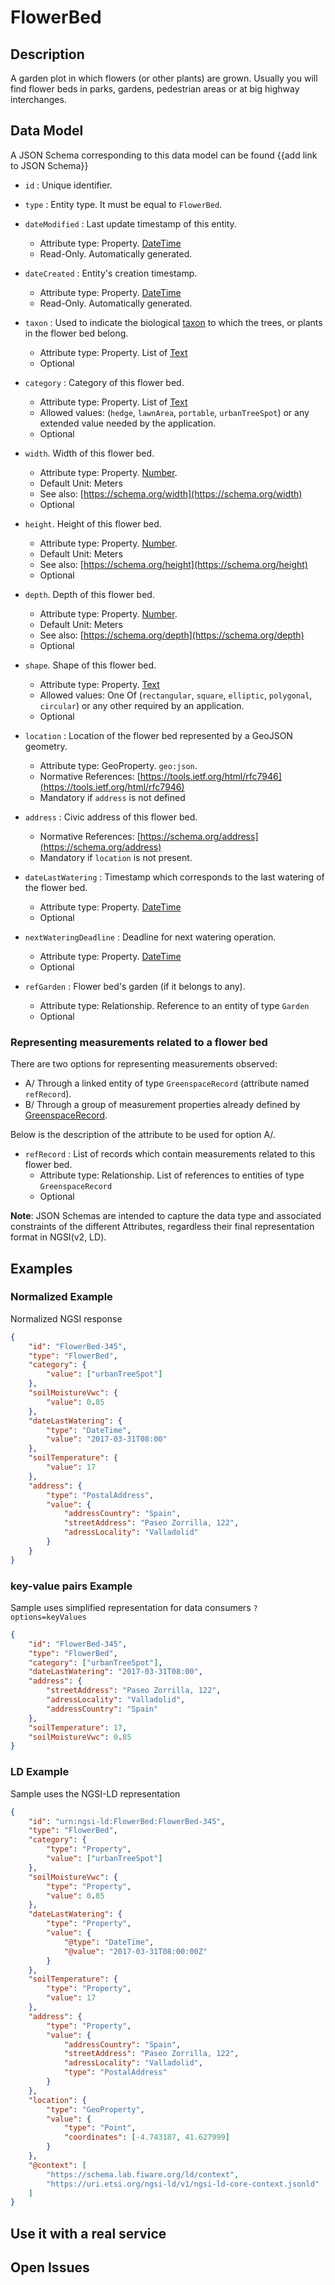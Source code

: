 # FlowerBed

## Description

A garden plot in which flowers (or other plants) are grown. Usually you will
find flower beds in parks, gardens, pedestrian areas or at big highway
interchanges.

## Data Model

A JSON Schema corresponding to this data model can be found
{{add link to JSON Schema}}

-   `id` : Unique identifier.

-   `type` : Entity type. It must be equal to `FlowerBed`.

-   `dateModified` : Last update timestamp of this entity.

    -   Attribute type: Property. [DateTime](https://schema.org/DateTime)
    -   Read-Only. Automatically generated.

-   `dateCreated` : Entity's creation timestamp.

    -   Attribute type: Property. [DateTime](https://schema.org/DateTime)
    -   Read-Only. Automatically generated.

-   `taxon` : Used to indicate the biological
    [taxon](http://en.wikipedia.org/wiki/en:taxon) to which the trees, or plants
    in the flower bed belong.
    -   Attribute type: Property. List of [Text](https://schema.org/Text)
    -   Optional
-   `category` : Category of this flower bed.
    -   Attribute type: Property. List of [Text](https://schema.org/Text)
    -   Allowed values: (`hedge`, `lawnArea`, `portable`, `urbanTreeSpot`) or
        any extended value needed by the application.
    -   Optional
-   `width`. Width of this flower bed.

    -   Attribute type: Property. [Number](https://schema.org/Number).
    -   Default Unit: Meters
    -   See also: [https://schema.org/width](https://schema.org/width)
    -   Optional

-   `height`. Height of this flower bed.

    -   Attribute type: Property. [Number](https://schema.org/Number).
    -   Default Unit: Meters
    -   See also: [https://schema.org/height](https://schema.org/height)
    -   Optional

-   `depth`. Depth of this flower bed.

    -   Attribute type: Property. [Number](https://schema.org/Number).
    -   Default Unit: Meters
    -   See also: [https://schema.org/depth](https://schema.org/depth)
    -   Optional

-   `shape`. Shape of this flower bed.

    -   Attribute type: Property. [Text](https://schema.org/Text)
    -   Allowed values: One Of (`rectangular`, `square`, `elliptic`,
        `polygonal`, `circular`) or any other required by an application.
    -   Optional

-   `location` : Location of the flower bed represented by a GeoJSON geometry.
    -   Attribute type: GeoProperty. `geo:json`.
    -   Normative References:
        [https://tools.ietf.org/html/rfc7946](https://tools.ietf.org/html/rfc7946)
    -   Mandatory if `address` is not defined
-   `address` : Civic address of this flower bed.

    -   Normative References:
        [https://schema.org/address](https://schema.org/address)
    -   Mandatory if `location` is not present.

-   `dateLastWatering` : Timestamp which corresponds to the last watering of the
    flower bed.

    -   Attribute type: Property. [DateTime](https://schema.org/DateTime)
    -   Optional

-   `nextWateringDeadline` : Deadline for next watering operation.
    -   Attribute type: Property. [DateTime](https://schema.org/DateTime)
    -   Optional
-   `refGarden` : Flower bed's garden (if it belongs to any).
    -   Attribute type: Relationship. Reference to an entity of type `Garden`
    -   Optional

### Representing measurements related to a flower bed

There are two options for representing measurements observed:

-   A/ Through a linked entity of type `GreenspaceRecord` (attribute named
    `refRecord`).
-   B/ Through a group of measurement properties already defined by
    [GreenspaceRecord](../../GreenspaceRecord/doc/spec.md).

Below is the description of the attribute to be used for option A/.

-   `refRecord` : List of records which contain measurements related to this
    flower bed.
    -   Attribute type: Relationship. List of references to entities of type
        `GreenspaceRecord`
    -   Optional

**Note**: JSON Schemas are intended to capture the data type and associated
constraints of the different Attributes, regardless their final representation
format in NGSI(v2, LD).

## Examples

### Normalized Example

Normalized NGSI response

```json
{
    "id": "FlowerBed-345",
    "type": "FlowerBed",
    "category": {
        "value": ["urbanTreeSpot"]
    },
    "soilMoistureVwc": {
        "value": 0.85
    },
    "dateLastWatering": {
        "type": "DateTime",
        "value": "2017-03-31T08:00"
    },
    "soilTemperature": {
        "value": 17
    },
    "address": {
        "type": "PostalAddress",
        "value": {
            "addressCountry": "Spain",
            "streetAddress": "Paseo Zorrilla, 122",
            "adressLocality": "Valladolid"
        }
    }
}
```

### key-value pairs Example

Sample uses simplified representation for data consumers `?options=keyValues`

```json
{
    "id": "FlowerBed-345",
    "type": "FlowerBed",
    "category": ["urbanTreeSpot"],
    "dateLastWatering": "2017-03-31T08:00",
    "address": {
        "streetAddress": "Paseo Zorrilla, 122",
        "adressLocality": "Valladolid",
        "addressCountry": "Spain"
    },
    "soilTemperature": 17,
    "soilMoistureVwc": 0.85
}
```

### LD Example

Sample uses the NGSI-LD representation

```json
{
    "id": "urn:ngsi-ld:FlowerBed:FlowerBed-345",
    "type": "FlowerBed",
    "category": {
        "type": "Property",
        "value": ["urbanTreeSpot"]
    },
    "soilMoistureVwc": {
        "type": "Property",
        "value": 0.85
    },
    "dateLastWatering": {
        "type": "Property",
        "value": {
            "@type": "DateTime",
            "@value": "2017-03-31T08:00:00Z"
        }
    },
    "soilTemperature": {
        "type": "Property",
        "value": 17
    },
    "address": {
        "type": "Property",
        "value": {
            "addressCountry": "Spain",
            "streetAddress": "Paseo Zorrilla, 122",
            "adressLocality": "Valladolid",
            "type": "PostalAddress"
        }
    },
    "location": {
        "type": "GeoProperty",
        "value": {
            "type": "Point",
            "coordinates": [-4.743187, 41.627999]
        }
    },
    "@context": [
        "https://schema.lab.fiware.org/ld/context",
        "https://uri.etsi.org/ngsi-ld/v1/ngsi-ld-core-context.jsonld"
    ]
}
```

## Use it with a real service

## Open Issues
